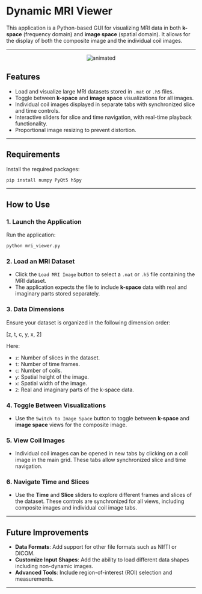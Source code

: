 # **Dynamic MRI Viewer**

This application is a Python-based GUI for visualizing MRI data in both **k-space** (frequency domain) and **image space** (spatial domain). It allows for the display of both the composite image and the individual coil images.

---

<p align="center">
  <img src="assets/demo.gif" alt="animated" />
</p>


## **Features**
- Load and visualize large MRI datasets stored in `.mat` or `.h5` files.
- Toggle between **k-space** and **image space** visualizations for all images.
- Individual coil images displayed in separate tabs with synchronized slice and time controls.
- Interactive sliders for slice and time navigation, with real-time playback functionality.
- Proportional image resizing to prevent distortion.

---

## **Requirements**
Install the required packages:

```bash
pip install numpy PyQt5 h5py
```

---

## **How to Use**

### **1. Launch the Application**
Run the application:

```bash
python mri_viewer.py
```

### **2. Load an MRI Dataset**
- Click the `Load MRI Image` button to select a `.mat` or `.h5` file containing the MRI dataset. 
- The application expects the file to include **k-space** data with real and imaginary parts stored separately.

### **3. Data Dimensions**
Ensure your dataset is organized in the following dimension order:

[z, t, c, y, x, 2]

Here:
- `z`: Number of slices in the dataset.
- `t`: Number of time frames.
- `c`: Number of coils.
- `y`: Spatial height of the image.
- `x`: Spatial width of the image.
- `2`: Real and imaginary parts of the k-space data.

### **4. Toggle Between Visualizations**
- Use the `Switch to Image Space` button to toggle between **k-space** and **image space** views for the composite image.

### **5. View Coil Images**
- Individual coil images can be opened in new tabs by clicking on a coil image in the main grid. These tabs allow synchronized slice and time navigation.

### **6. Navigate Time and Slices**
- Use the **Time** and **Slice** sliders to explore different frames and slices of the dataset. These controls are synchronized for all views, including composite images and individual coil image tabs.

---

## **Future Improvements**
- **Data Formats**: Add support for other file formats such as NIfTI or DICOM.
- **Customize Input Shapes**: Add the ability to load different data shapes including non-dynamic images.
- **Advanced Tools**: Include region-of-interest (ROI) selection and measurements.

---

